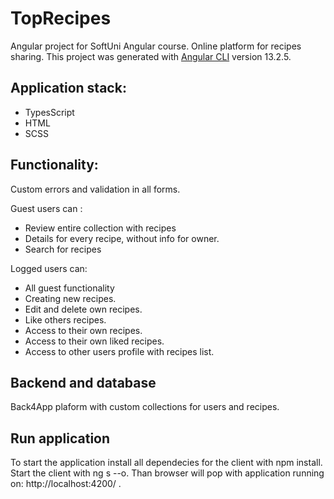 # TopRecipes
Angular project for SoftUni Angular course.
Online platform for recipes sharing.
This project was generated with [Angular CLI](https://github.com/angular/angular-cli) version 13.2.5.
## Application stack:
 - TypesScript
 - HTML
 - SCSS
## Functionality:
Custom errors and validation in all forms.

Guest users can :
 - Review entire collection with recipes
 - Details for every recipe, without info for owner.
 - Search for recipes


Logged users can:
- All guest functionality
- Creating new recipes.
- Edit and delete own recipes.
- Like others recipes.
- Access to their own recipes.
- Access to their own liked recipes.
- Access to other users profile with recipes list.
## Backend and database
Back4App plaform with custom collections for users and recipes.

## Run application
To start the application install all dependecies for the client with npm install.
Start the client with ng s --o. Than browser will pop with application running on: http://localhost:4200/ .
